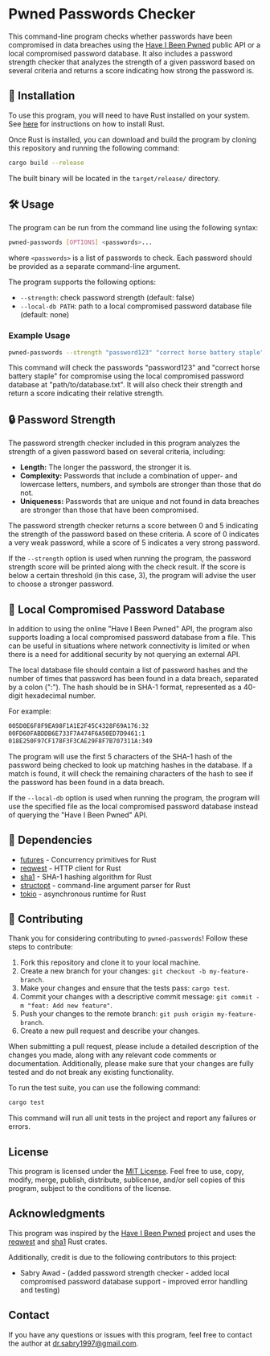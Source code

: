 # Pwned Passwords Checker

This command-line program checks whether passwords have been compromised in data breaches using the [Have I Been Pwned](https://haveibeenpwned.com/) public API or a local compromised password database. It also includes a password strength checker that analyzes the strength of a given password based on several criteria and returns a score indicating how strong the password is.

## 🚀 Installation

To use this program, you will need to have Rust installed on your system. See [here](https://www.rust-lang.org/tools/install) for instructions on how to install Rust.

Once Rust is installed, you can download and build the program by cloning this repository and running the following command:

```sh
cargo build --release
```

The built binary will be located in the `target/release/` directory.

## 🛠 Usage

The program can be run from the command line using the following syntax:

```sh
pwned-passwords [OPTIONS] <passwords>...
```

where `<passwords>` is a list of passwords to check.
Each password should be provided as a separate command-line argument.

The program supports the following options:

- `--strength`: check password strength (default: false)
- `--local-db PATH`: path to a local compromised password database file (default: none)

### Example Usage

```sh
pwned-passwords --strength "password123" "correct horse battery staple" --local-db "path/to/database.txt"
```

This command will check the passwords "password123" and "correct horse battery staple" for compromise using the local compromised password database at "path/to/database.txt". It will also check their strength and return a score indicating their relative strength.

## 🔒 Password Strength

The password strength checker included in this program analyzes the strength of a given password based on several criteria, including:

- **Length:** The longer the password, the stronger it is.
- **Complexity:** Passwords that include a combination of upper- and lowercase letters, numbers, and symbols are stronger than those that do not.
- **Uniqueness:** Passwords that are unique and not found in data breaches are stronger than those that have been compromised.

The password strength checker returns a score between 0 and 5 indicating the strength of the password based on these criteria. A score of 0 indicates a very weak password, while a score of 5 indicates a very strong password.

If the `--strength` option is used when running the program, the password strength score will be printed along with the check result. If the score is below a certain threshold (in this case, 3), the program will advise the user to choose a stronger password.

## 📁 Local Compromised Password Database

In addition to using the online "Have I Been Pwned" API, the program also supports loading a local compromised password database from a file. This can be useful in situations where network connectivity is limited or when there is a need for additional security by not querying an external API.

The local database file should contain a list of password hashes and the number of times that password has been found in a data breach, separated by a colon (":"). The hash should be in SHA-1 format, represented as a 40-digit hexadecimal number.

For example:

```sh
005D0E6F8F9EA98F1A1E2F45C4328F69A176:32
00FD60FABDDB6E733F7A474F6A50ED7D9461:1
018E250F97CF178F3F3CAE29F8F7B707311A:349
```

The program will use the first 5 characters of the SHA-1 hash of the password being checked to look up matching hashes in the database. If a match is found, it will check the remaining characters of the hash to see if the password has been found in a data breach.

If the `--local-db` option is used when running the program, the program will use the specified file as the local compromised password database instead of querying the "Have I Been Pwned" API.

## 👏 Dependencies

- [futures](https://crates.io/crates/futures) - Concurrency primitives for Rust
- [reqwest](https://crates.io/crates/reqwest) - HTTP client for Rust
- [sha1](https://crates.io/crates/sha1) - SHA-1 hashing algorithm for Rust
- [structopt](https://crates.io/crates/structopt) - command-line argument parser for Rust
- [tokio](https://crates.io/crates/tokio) - asynchronous runtime for Rust

## 🤝 Contributing

Thank you for considering contributing to `pwned-passwords`! Follow these steps to contribute:

1. Fork this repository and clone it to your local machine.
2. Create a new branch for your changes: `git checkout -b my-feature-branch`.
3. Make your changes and ensure that the tests pass: `cargo test`.
4. Commit your changes with a descriptive commit message: `git commit -m "feat: Add new feature"`.
5. Push your changes to the remote branch: `git push origin my-feature-branch`.
6. Create a new pull request and describe your changes.

When submitting a pull request, please include a detailed description of the changes you made, along with any relevant code comments or documentation. Additionally, please make sure that your changes are fully tested and do not break any existing functionality.

To run the test suite, you can use the following command:

```sh
cargo test
```

This command will run all unit tests in the project and report any failures or errors.

## License

This program is licensed under the [MIT License](https://opensource.org/licenses/MIT). Feel free to use, copy, modify, merge, publish, distribute, sublicense, and/or sell copies of this program, subject to the conditions of the license.

## Acknowledgments

This program was inspired by the [Have I Been Pwned](https://haveibeenpwned.com/) project and uses the [reqwest](https://github.com/seanmonstar/reqwest) and [sha1](https://github.com/RustCrypto/hashes/tree/master/sha1) Rust crates.

Additionally, credit is due to the following contributors to this project:

- Sabry Awad - (added password strength checker - added local compromised password database support - improved error handling and testing)

## Contact

If you have any questions or issues with this program, feel free to contact the author at dr.sabry1997@gmail.com.
